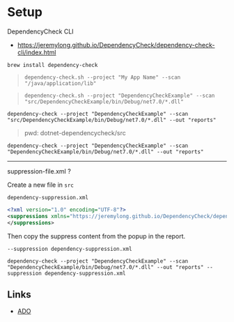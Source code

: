 # Setup

DependencyCheck CLI

- https://jeremylong.github.io/DependencyCheck/dependency-check-cli/index.html

`brew install dependency-check`

> `dependency-check.sh --project "My App Name" --scan "/java/application/lib"`

> `dependency-check.sh --project "DependencyCheckExample" --scan "src/DependencyCheckExample/bin/Debug/net7.0/*.dll"`

`dependency-check --project "DependencyCheckExample" --scan "src/DependencyCheckExample/bin/Debug/net7.0/*.dll" --out "reports"`

> pwd: dotnet-dependencycheck/src

`dependency-check --project "DependencyCheckExample" --scan "DependencyCheckExample/bin/Debug/net7.0/*.dll" --out "reports"`

---

suppression-file.xml ?

Create a new file in `src`

`dependency-suppression.xml`

```xml
<?xml version="1.0" encoding="UTF-8"?>
<suppressions xmlns="https://jeremylong.github.io/DependencyCheck/dependency-suppression.1.3.xsd">
</suppressions>
```

Then copy the suppress content from the popup in the report.

`--suppression dependency-suppression.xml`

`dependency-check --project "DependencyCheckExample" --scan "DependencyCheckExample/bin/Debug/net7.0/*.dll" --out "reports" --suppression dependency-suppression.xml`

## Links

- [ADO](https://github.com/dependency-check/azuredevops/)
